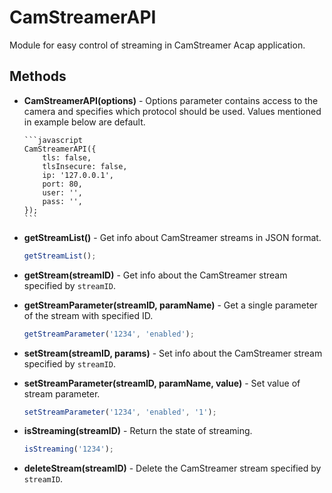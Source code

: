 # CamStreamerAPI

Module for easy control of streaming in CamStreamer Acap application.

## Methods

-   **CamStreamerAPI(options)** - Options parameter contains access to the camera and specifies which protocol should be used. Values mentioned
    in example below are default.

        ```javascript
        CamStreamerAPI({
            tls: false,
            tlsInsecure: false,
            ip: '127.0.0.1',
            port: 80,
            user: '',
            pass: '',
        });
        ```

-   **getStreamList()** - Get info about CamStreamer streams in JSON format.

    ```javascript
    getStreamList();
    ```

-   **getStream(streamID)** - Get info about the CamStreamer stream specified by `streamID`.

-   **getStreamParameter(streamID, paramName)** - Get a single parameter of the stream with specified ID.

    ```javascript
    getStreamParameter('1234', 'enabled');
    ```

-   **setStream(streamID, params)** - Set info about the CamStreamer stream specified by `streamID`.

-   **setStreamParameter(streamID, paramName, value)** - Set value of stream parameter.

    ```javascript
    setStreamParameter('1234', 'enabled', '1');
    ```

-   **isStreaming(streamID)** - Return the state of streaming.

    ```javascript
    isStreaming('1234');
    ```

-   **deleteStream(streamID)** - Delete the CamStreamer stream specified by `streamID`.
